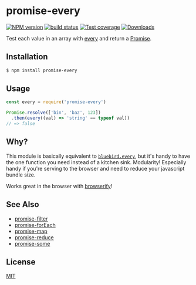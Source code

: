 # promise-every
[![NPM version][npm-image]][npm-url]
[![build status][travis-image]][travis-url]
[![Test coverage][coveralls-image]][coveralls-url]
[![Downloads][downloads-image]][downloads-url]

Test each value in an array with [every][mdn] and return a [Promise][promise].

## Installation
```bash
$ npm install promise-every
```

## Usage
```js
const every = require('promise-every')

Promise.resolve(['bin', 'baz', 123])
  .then(every((val) => 'string' == typeof val))
// => false
```

## Why?
This module is basically equivalent to [`bluebird.every`][bluebird], but it's
handy to have the one function you need instead of a kitchen sink. Modularity!
Especially handy if you're serving to the browser and need to reduce your
javascript bundle size.

Works great in the browser with
[browserify](http://github.com/substack/node-browserify)!

## See Also
- [promise-filter](https://github.com/yoshuawuyts/promise-filter)
- [promise-forEach](https://github.com/yoshuawuyts/promise-forEach)
- [promise-map](https://github.com/yoshuawuyts/promise-map)
- [promise-reduce](https://github.com/yoshuawuyts/promise-reduce)
- [promise-some](https://github.com/yoshuawuyts/promise-some)

## License
[MIT](https://tldrlegal.com/license/mit-license)

[npm-image]: https://img.shields.io/npm/v/promise-every.svg?style=flat-square
[npm-url]: https://npmjs.org/package/promise-every
[travis-image]: https://img.shields.io/travis/yoshuawuyts/promise-every.svg?style=flat-square
[travis-url]: https://travis-ci.org/yoshuawuyts/promise-every
[coveralls-image]: https://img.shields.io/coveralls/yoshuawuyts/promise-every.svg?style=flat-square
[coveralls-url]: https://coveralls.io/r/yoshuawuyts/promise-every?branch=master
[downloads-image]: http://img.shields.io/npm/dm/promise-every.svg?style=flat-square
[downloads-url]: https://npmjs.org/package/promise-every

[mdn]: https://developer.mozilla.org/en-US/docs/Web/JavaScript/Reference/Global_Objects/Array/every
[promise]: https://developer.mozilla.org/en-US/docs/Web/JavaScript/Reference/Global_Objects/Promise
[bluebird]: https://github.com/petkaantonov/bluebird/blob/master/API.md#everyfunction-everyper--object-options---promise
